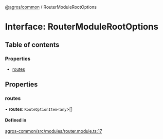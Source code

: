 [@agros/common](../index.md) / RouterModuleRootOptions

# Interface: RouterModuleRootOptions

## Table of contents

### Properties

- [routes](RouterModuleRootOptions.md#routes)

## Properties

### <a id="routes" name="routes"></a> routes

• **routes**: `RouteOptionItem`<`any`\>[]

#### Defined in

[agros-common/src/modules/router.module.ts:17](https://github.com/agrosjs/agros/blob/d727751/packages/agros-common/src/modules/router.module.ts#L17)
